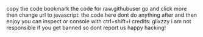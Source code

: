 copy the code bookmark the code for raw.githubuser go and click more then change url to javascript: the code here  dont do anything after and then enjoy 
you can inspect or console with ctrl+shift+i  credits: glixzzy i am not responsible if you get banned so dont report us happy hacking!
